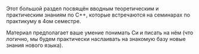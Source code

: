 Этот большой раздел посвящён вводным теоретическим и практическим знаниям по C++, которые встречаются на семинарах по практикуму в 4ом семестре. 

Материал предполагает ваше умение понимать Си и писать на нём (что логично, мы будем практически наслаивать на знакомую базу новые знания нового языка).   